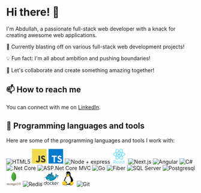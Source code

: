 # Hi there! 👋

I'm Abdullah, a passionate full-stack web developer with a knack for creating awesome web applications.

🚀 Currently blasting off on various full-stack web development projects!

💡 Fun fact: I'm all about ambition and pushing boundaries! 

🤝 Let's collaborate and create something amazing together! 

## 📫 How to reach me

You can connect with me on [LinkedIn](https://www.linkedin.com/in/abdullah-alaadine/).

## 🔧 Programming languages and tools

Here are some of the programming languages and tools I work with:

<p align="left">
  <img src="https://play-lh.googleusercontent.com/RslBy1o2NEBYUdRjQtUqLbN-ZM2hpks1mHPMiHMrpAuLqxeBPcFSAjo65nQHbTA53YYn" alt="HTML5" width="40" height="40"/>
  <img src="https://raw.githubusercontent.com/devicons/devicon/master/icons/javascript/javascript-original.svg" alt="JavaScript" width="40" height="40"/>
  <img src="https://raw.githubusercontent.com/devicons/devicon/master/icons/typescript/typescript-original.svg" alt="TypeScript" width="40" height="40"/>
  <img src="https://pplware.sapo.pt/wp-content/uploads/2019/10/node_capa_2-720x405.jpg" alt="Node + express" width="40" height="40"/>
  <img src="https://raw.githubusercontent.com/devicons/devicon/master/icons/react/react-original-wordmark.svg" alt="React" width="40" height="40"/>
  <img src="https://cdn.dribbble.com/userupload/4083899/file/original-c03d78df68ea18e80cfad52198f8d44e.png?compress=1&resize=400x300&vertical=center" alt="Next.js" width="40" height="40"/>
  <img src="https://upload.wikimedia.org/wikipedia/commons/thumb/c/cf/Angular_full_color_logo.svg/2048px-Angular_full_color_logo.svg.png" alt="Angular" width="40" height="40"/>
  <img src="https://camo.githubusercontent.com/8d56e87edf99e89bfc457cd62462e0b7aae19e6b197b1df5c542d474d8d76f81/68747470733a2f2f646576656c6f7065722e6665646f726170726f6a6563742e6f72672f7374617469632f6c6f676f2f6373686172702e706e67" alt="C#" width="40" height="40"/>
  <img src="https://upload.wikimedia.org/wikipedia/commons/thumb/e/ee/.NET_Core_Logo.svg/2048px-.NET_Core_Logo.svg.png" alt=".Net Core" width="40" height="40"/>
  <img src="https://codeopinion.com/wp-content/uploads/2017/06/Bitmap-MEDIUM_ASP.NET-Core-MVC-Logo_2colors_Square_Boxed_RGB.png" alt="ASP.Net Core MVC" width="40" height="40"/>
  <img src="https://go.dev/images/go-logo-white.svg" alt="Go" width="40" height="40"/>
  <img src="https://i.ytimg.com/vi/5SeYS2aRF34/mqdefault.jpg" alt="Fiber" width="40" height="40"/> 
  <img src="https://logodix.com/logo/696504.png" alt="SQL Server" width="40" height="40"/>
  <img src="https://upload.wikimedia.org/wikipedia/commons/thumb/2/29/Postgresql_elephant.svg/1985px-Postgresql_elephant.svg.png" alt="Postgresql" width="40" height="40"/>
  <img src="https://raw.githubusercontent.com/devicons/devicon/master/icons/mongodb/mongodb-original-wordmark.svg" alt="MongoDB" width="40" height="40"/>
  <img src="https://www.stackery.io/assets/images/posts/redis-cache-cluster-support/featured.svg" alt="Redis" width="40" height="40"/>
  <img src="https://raw.githubusercontent.com/devicons/devicon/master/icons/docker/docker-original-wordmark.svg" alt="Docker" width="40" height="40"/>
  <img src="https://raw.githubusercontent.com/devicons/devicon/master/icons/linux/linux-original.svg" alt="Linux" width="40" height="40"/>
  <img src="https://www.vectorlogo.zone/logos/git-scm/git-scm-icon.svg" alt="Git" width="40" height="40"/>
</p>
